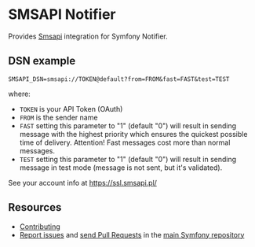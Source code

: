 SMSAPI Notifier
===============

Provides [Smsapi](https://ssl.smsapi.pl) integration for Symfony Notifier.

DSN example
-----------

```
SMSAPI_DSN=smsapi://TOKEN@default?from=FROM&fast=FAST&test=TEST
```

where:
 - `TOKEN` is your API Token (OAuth)
 - `FROM` is the sender name
 - `FAST` setting this parameter to "1" (default "0") will result in sending message with the highest priority which ensures the quickest possible time of delivery. Attention! Fast messages cost more than normal messages.
 - `TEST` setting this parameter to "1" (default "0") will result in sending message in test mode (message is not sent, but it's validated). 

See your account info at https://ssl.smsapi.pl/

Resources
---------

 * [Contributing](https://symfony.com/doc/current/contributing/index.html)
 * [Report issues](https://github.com/symfony/symfony/issues) and
   [send Pull Requests](https://github.com/symfony/symfony/pulls)
   in the [main Symfony repository](https://github.com/symfony/symfony)
